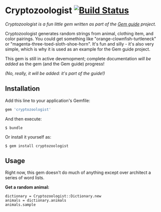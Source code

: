 # Cryptozoologist [![Build Status](https://travis-ci.org/feministy/cryptozoologist.svg?branch=master)](https://travis-ci.org/feministy/cryptozoologist)

_Cryptozoologist is a fun little gem written as part of the [Gem guide](https://github.com/feministy/gem-guide) project._

Cryptozoologist generates random strings from animal, clothing item, and color pairings. You could get something like "orange-clownfish-turtleneck" or "magenta-three-toed-sloth-shoe-horn". It's fun and silly - it's also very simple, which is why it is used as an example for the Gem guide project.

This gem is still in active devemopment; complete documentation _will be added_ as the gem (and the Gem guide) progress!

_(No, really, it will be added: it's part of the guide!)_

## Installation

Add this line to your application's Gemfile:

```ruby
gem 'cryptozoologist'
```

And then execute:

    $ bundle

Or install it yourself as:

    $ gem install cryptozoologist

## Usage

Right now, this gem doesn't do much of anything except over architect a series of word lists.

**Get a random animal:**

    dictionary = Cryptozoologist::Dictionary.new
    animals = dictionary.animals
    animals.sample
